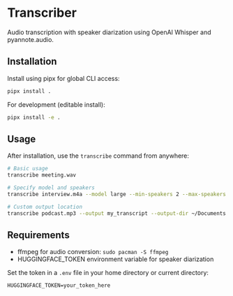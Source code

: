 # Transcriber

Audio transcription with speaker diarization using OpenAI Whisper and pyannote.audio.

## Installation

Install using pipx for global CLI access:

```bash
pipx install .
```

For development (editable install):

```bash
pipx install -e .
```

## Usage

After installation, use the `transcribe` command from anywhere:

```bash
# Basic usage
transcribe meeting.wav

# Specify model and speakers
transcribe interview.m4a --model large --min-speakers 2 --max-speakers 4

# Custom output location
transcribe podcast.mp3 --output my_transcript --output-dir ~/Documents
```

## Requirements

- ffmpeg for audio conversion: `sudo pacman -S ffmpeg`
- HUGGINGFACE_TOKEN environment variable for speaker diarization

Set the token in a `.env` file in your home directory or current directory:
```
HUGGINGFACE_TOKEN=your_token_here
```